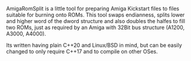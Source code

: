 AmigaRomSplit is a little tool for preparing Amiga Kickstart files to files
suitable for burning onto ROMs. This tool swaps endianness, splits lower and
higher word of the dword structure and also doubles the halfes to fill two ROMs,
just as required by an Amiga with 32Bit bus structure (A1200, A3000, A4000).

Its written having plain C++20 and Linux/BSD in mind, but can be easily changed
to only require C++17 and to compile on other OSes.
